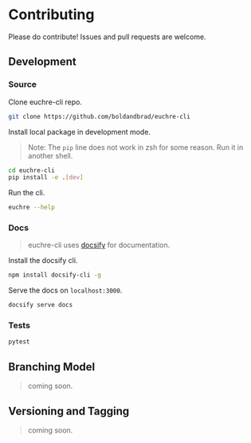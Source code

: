 # Contributing

Please do contribute! Issues and pull requests are welcome.

## Development

### Source

Clone euchre-cli repo.

```zsh
git clone https://github.com/boldandbrad/euchre-cli
```

Install local package in development mode.

> Note: The `pip` line does not work in zsh for some reason. Run it in another shell.

```bash
cd euchre-cli
pip install -e .[dev]
```

Run the cli.

```zsh
euchre --help
```

### Docs

> euchre-cli uses [docsify](https://docsify.js.org/) for documentation.

Install the docsify cli.

```zsh
npm install docsify-cli -g
```

Serve the docs on `localhost:3000`.

```zsh
docsify serve docs
```

### Tests

```zsh
pytest
```

## Branching Model

> coming soon.

## Versioning and Tagging

> coming soon.
